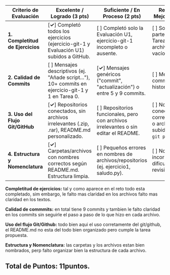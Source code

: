 | Criterio de Evaluación               | Excelente / Logrado (3 pts)                                                                                  | Suficiente / En Proceso (2 pts)                                                         | Requiere Mejora (1 pt)                                                        |
|-------------------------------------|--------------------------------------------------------------------------------------------------------------|------------------------------------------------------------------------------------------|--------------------------------------------------------------------------------|
| **1. Completitud de Ejercicios**    | [**✓**] Completó todos los ejercicios (ejercicio-git-1 y Evaluación U1) subidos a GitHub.                      | [ ] Completó solo la Evaluación U1, ejercicio-git-1 incompleto o ausente.             | [ ] Solo subió parte de la Tarea 0 o archivos vacíos.                       |
| **2. Calidad de Commits**           | [ ] Mensajes descriptivos (ej. "Añade script..."), 10+ commits en ejercicio-git-1 y 1 en Tarea 0.           | [**✓**] Mensajes genéricos ("commit", "actualización") o entre 5 y 9 commits.             | [ ] Menos de 5 commits o sin historial claro.                               |
| **3. Uso del Flujo Git/GitHub**     | [**✓**] Repositorios conectados, sin archivos irrelevantes (.zip, .rar), README.md personalizado.              | [ ] Repositorios funcionales, pero con archivos irrelevantes o sin editar el README.  | [ ] No conectado correctamente o archivos subidos sin `git push`.           |
| **4. Estructura y Nomenclatura**    | [**✓**] Carpetas/archivos con nombres correctos según README.md. Estructura limpia.                            | [ ] Pequeños errores en nombres de archivos/repositorios (ej. ejercicio1, saludo.py). | [ ] Nombres incorrectos dificultan la revisión.                             |



**Completitud de ejercicios:** tal y como aparece en el reto todo esta completado, sim embargo, le falto mas claridad en los archivos falto mas claridad en los textos. 

**Calidad de commmits:** en total tiene 9 commits y tambien le falto claridad en los commits sin seguirle el paso a paso de lo que hizo en cada archivo.

**Uso del flujo Git/Github:** todo bien aqui el uso corretamente del git/github, el README.md no esta del todo bien organizado pero cumple la tarea propuesta.

**Estructura y Nomenclatura:** las carpetas y los archivos estan bien nombrados, perp falto organizar bien la estructura de cada archivo.


## Total de Puntos: 11puntos.
